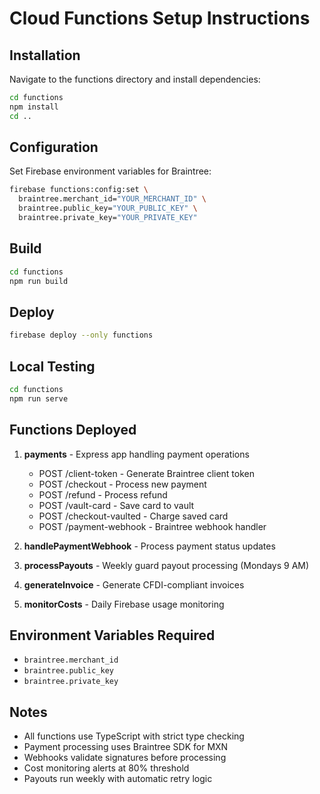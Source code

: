 # Cloud Functions Setup Instructions

## Installation

Navigate to the functions directory and install dependencies:

```bash
cd functions
npm install
cd ..
```

## Configuration

Set Firebase environment variables for Braintree:

```bash
firebase functions:config:set \
  braintree.merchant_id="YOUR_MERCHANT_ID" \
  braintree.public_key="YOUR_PUBLIC_KEY" \
  braintree.private_key="YOUR_PRIVATE_KEY"
```

## Build

```bash
cd functions
npm run build
```

## Deploy

```bash
firebase deploy --only functions
```

## Local Testing

```bash
cd functions
npm run serve
```

## Functions Deployed

1. **payments** - Express app handling payment operations
   - POST /client-token - Generate Braintree client token
   - POST /checkout - Process new payment
   - POST /refund - Process refund
   - POST /vault-card - Save card to vault
   - POST /checkout-vaulted - Charge saved card
   - POST /payment-webhook - Braintree webhook handler

2. **handlePaymentWebhook** - Process payment status updates

3. **processPayouts** - Weekly guard payout processing (Mondays 9 AM)

4. **generateInvoice** - Generate CFDI-compliant invoices

5. **monitorCosts** - Daily Firebase usage monitoring

## Environment Variables Required

- `braintree.merchant_id`
- `braintree.public_key`
- `braintree.private_key`

## Notes

- All functions use TypeScript with strict type checking
- Payment processing uses Braintree SDK for MXN
- Webhooks validate signatures before processing
- Cost monitoring alerts at 80% threshold
- Payouts run weekly with automatic retry logic
